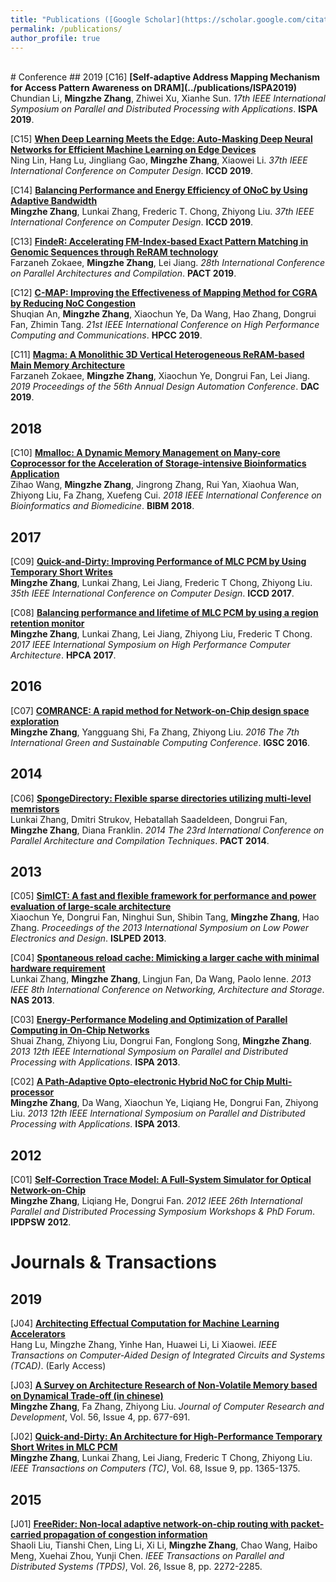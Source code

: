 ```yaml
---
title: "Publications ([Google Scholar](https://scholar.google.com/citations?user=Ixg9n-EAAAAJ&hl=en), [DBLP](https://dblp.uni-trier.de/pers/hd/z/Zhang:Mingzhe))"
permalink: /publications/
author_profile: true
---
```

<br>
# Conference
## 2019
[C16] <b>[Self-adaptive Address Mapping Mechanism for Access Pattern Awareness on DRAM](../publications/ISPA2019)</b><br>
Chundian Li, <b>Mingzhe Zhang</b>, Zhiwei Xu, Xianhe Sun.
<i>17th IEEE International Symposium on Parallel and Distributed Processing with Applications</i>. <b>ISPA 2019</b>.

[C15] <b>[When Deep Learning Meets the Edge: Auto-Masking Deep Neural Networks for Efficient Machine Learning on Edge Devices](../publications/ICCD2019-lin)</b><br>
Ning Lin, Hang Lu, Jingliang Gao, <b>Mingzhe Zhang</b>, Xiaowei Li.
<i>37th IEEE International Conference on Computer Design</i>. <b>ICCD 2019</b>.

[C14] <b>[Balancing Performance and Energy Efficiency of ONoC by Using Adaptive Bandwidth](../publications/ICCD2019-zhang)</b><br>
<b>Mingzhe Zhang</b>, Lunkai Zhang, Frederic T. Chong, Zhiyong Liu.
<i>37th IEEE International Conference on Computer Design</i>. <b>ICCD 2019</b>.

[C13] <b>[FindeR: Accelerating FM-Index-based Exact Pattern Matching in Genomic Sequences through ReRAM technology](../_publications/PACT2019)</b><br>
Farzaneh Zokaee, <b>Mingzhe Zhang</b>, Lei Jiang.
<i>28th International Conference on Parallel Architectures and Compilation</i>. <b>PACT 2019</b>.

[C12] <b>[C-MAP: Improving the Effectiveness of Mapping Method for CGRA by Reducing NoC Congestion](../publications/HPCC2019)</b><br>
Shuqian An, <b>Mingzhe Zhang</b>, Xiaochun Ye, Da Wang, Hao Zhang, Dongrui Fan, Zhimin Tang.
<i>21st IEEE International Conference on High Performance Computing and Communications</i>. <b>HPCC 2019</b>.

[C11] <b>[Magma: A Monolithic 3D Vertical Heterogeneous ReRAM-based Main Memory Architecture](../publications/DAC2019)</b><br>
Farzaneh Zokaee, <b>Mingzhe Zhang</b>, Xiaochun Ye, Dongrui Fan, Lei Jiang.
<i>2019 Proceedings of the 56th Annual Design Automation Conference</i>. <b>DAC 2019</b>.

## 2018
[C10] <b>[Mmalloc: A Dynamic Memory Management on Many-core Coprocessor for the Acceleration of Storage-intensive Bioinformatics Application](../publications/BIBM2018)</b><br>
Zihao Wang, <b>Mingzhe Zhang</b>, Jingrong Zhang, Rui Yan, Xiaohua Wan, Zhiyong Liu, Fa Zhang, Xuefeng Cui.
<i>2018 IEEE International Conference on Bioinformatics and Biomedicine</i>. <b>BIBM 2018</b>.

## 2017
[C09] <b>[Quick-and-Dirty: Improving Performance of MLC PCM by Using Temporary Short Writes](../publications/ICCD2017)</b><br>
<b>Mingzhe Zhang</b>, Lunkai Zhang, Lei Jiang, Frederic T Chong, Zhiyong Liu.
<i>35th IEEE International Conference on Computer Design</i>. <b>ICCD 2017</b>.

[C08] <b>[Balancing performance and lifetime of MLC PCM by using a region retention monitor](../publications/HPCA2017)</b><br>
<b>Mingzhe Zhang</b>, Lunkai Zhang, Lei Jiang, Zhiyong Liu, Frederic T Chong.
<i>2017 IEEE International Symposium on High Performance Computer Architecture</i>. <b>HPCA 2017</b>.

## 2016
[C07] <b>[COMRANCE: A rapid method for Network-on-Chip design space exploration](../publications/IGSC2016)</b><br>
<b>Mingzhe Zhang</b>, Yangguang Shi, Fa Zhang, Zhiyong Liu.
<i>2016 The 7th International Green and Sustainable Computing Conference</i>. <b>IGSC 2016</b>.

## 2014
[C06] <b>[SpongeDirectory: Flexible sparse directories utilizing multi-level memristors](../publications/PACT2014)</b><br>
Lunkai Zhang, Dmitri Strukov, Hebatallah Saadeldeen, Dongrui Fan, <b>Mingzhe Zhang</b>, Diana Franklin.
<i>2014 The 23rd International Conference on Parallel Architecture and Compilation Techniques</i>. <b>PACT 2014</b>.

## 2013
[C05] <b>[SimICT: A fast and flexible framework for performance and power evaluation of large-scale architecture](../publications/ISLPED2013)</b><br>
Xiaochun Ye, Dongrui Fan, Ninghui Sun, Shibin Tang, <b>Mingzhe Zhang</b>, Hao Zhang.
<i>Proceedings of the 2013 International Symposium on Low Power Electronics and Design</i>. <b>ISLPED 2013</b>.

[C04] <b>[Spontaneous reload cache: Mimicking a larger cache with minimal hardware requirement](../publications/NAS2013)</b><br>
Lunkai Zhang, <b>Mingzhe Zhang</b>, Lingjun Fan, Da Wang, Paolo Ienne.
<i>2013 IEEE 8th International Conference on Networking, Architecture and Storage</i>. <b>NAS 2013</b>.

[C03] <b>[Energy-Performance Modeling and Optimization of Parallel Computing in On-Chip Networks](../_publications/ISPA2013-shuai)</b><br>
Shuai Zhang, Zhiyong Liu, Dongrui Fan, Fonglong Song, <b>Mingzhe Zhang</b>.
<i>2013 12th IEEE International Symposium on Parallel and Distributed Processing with Applications</i>. <b>ISPA 2013</b>.

[C02] <b>[A Path-Adaptive Opto-electronic Hybrid NoC for Chip Multi-processor](../publications/ISPA2013-zhang)</b><br>
<b>Mingzhe Zhang</b>, Da Wang, Xiaochun Ye, Liqiang He, Dongrui Fan, Zhiyong Liu.
<i>2013 12th IEEE International Symposium on Parallel and Distributed Processing with Applications</i>. <b>ISPA 2013</b>.

## 2012
[C01] <b>[Self-Correction Trace Model: A Full-System Simulator for Optical Network-on-Chip](../publications/IPDPSW2012)</b><br>
<b>Mingzhe Zhang</b>, Liqiang He, Dongrui Fan.
<i>2012 IEEE 26th International Parallel and Distributed Processing Symposium Workshops & PhD Forum</i>. <b>IPDPSW 2012</b>.

# Journals & Transactions

## 2019
[J04] <b>[Architecting Effectual Computation for Machine Learning Accelerators](../publications/TCAD2019)</b><br>
Hang Lu, Mingzhe Zhang, Yinhe Han, Huawei Li, Li Xiaowei.
<i>IEEE Transactions on Computer-Aided Design of Integrated Circuits and Systems (TCAD)</i>. (Early Access)

[J03] <b>[A Survey on Architecture Research of Non-Volatile Memory based on Dynamical Trade-off (in chinese)](../publications/CRAD2019)</b><br>
<b>Mingzhe Zhang</b>, Fa Zhang, Zhiyong Liu.
<i>Journal of Computer Research and Development</i>, Vol. 56, Issue 4, pp. 677-691.

[J02] <b>[Quick-and-Dirty: An Architecture for High-Performance Temporary Short Writes in MLC PCM](../publications/TC2019)</b><br>
<b>Mingzhe Zhang</b>, Lunkai Zhang, Lei Jiang, Frederic T Chong, Zhiyong Liu.
<i>IEEE Transactions on Computers (TC)</i>, Vol. 68, Issue 9, pp. 1365-1375.

## 2015
[J01] <b>[FreeRider: Non-local adaptive network-on-chip routing with packet-carried propagation of congestion information](../publications/TPDS2015)</b><br>
Shaoli Liu, Tianshi Chen, Ling Li, Xi Li, <b>Mingzhe Zhang</b>, Chao Wang, Haibo Meng, Xuehai Zhou, Yunji Chen.
<i>IEEE Transactions on Parallel and Distributed Systems (TPDS)</i>, Vol. 26, Issue 8, pp. 2272-2285.